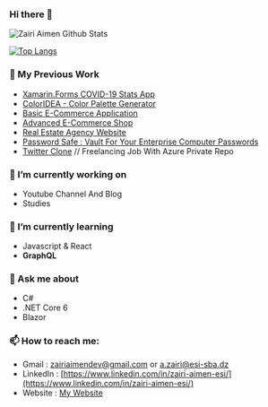 ### Hi there 👋
![Zairi Aimen Github Stats](https://github-readme-stats.vercel.app/api?username=ZairiAimenDz&show_icons=true&theme=radical)

[![Top Langs](https://github-readme-stats.vercel.app/api/top-langs/?username=ZairiAimenDz)](https://github.com/anuraghazra/github-readme-stats)



### 💼 My Previous Work

- [Xamarin.Forms COVID-19 Stats App](https://github.com/ZairiAimenDz/Covid19Xamarin) 
- [ColorIDEA - Color Palette Generator](https://github.com/ZairiAimenDz/ColorIDEA)  
- [Basic E-Commerce Application](https://github.com/ZairiAimenDz/Electronics-Store)
- [Advanced E-Commerce Shop](https://github.com/ZairiAimenDz/Project_InfiniTech)
- [Real Estate Agency Website](https://github.com/ZairiAimenDz/Real-Estate-Agency-Website)
- [Password Safe : Vault For Your Enterprise Computer Passwords](https://github.com/ZairiAimenDz/PasswordSafe)
- [Twitter Clone]() // Freelancing Job With Azure Private Repo

### 🔭 I’m currently working on 

- Youtube Channel And Blog
- Studies

### 🌱 I’m currently learning 

- Javascript & React
- <b>GraphQL</b>

### 💬 Ask me about

- C#
- .NET Core 6
- Blazor

### 📫 How to reach me:

- Gmail : zairiaimendev@gmail.com or a.zairi@esi-sba.dz
- LinkedIn : [https://www.linkedin.com/in/zairi-aimen-esi/](https://www.linkedin.com/in/zairi-aimen-esi/)
- Website : [My Website](https://zairiaimen.com)
